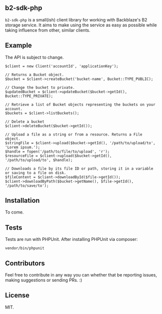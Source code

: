 ## b2-sdk-php

`b2-sdk-php` is a small(ish) client library for working with Backblaze's B2 storage service. It aims to make using the
service as easy as possible while taking influence from other, similar clients.

## Example

The API is subject to change.

    $client = new Client('accountId', 'applicationKey');

    // Returns a Bucket object.
    $bucket = $client->createBucket('bucket-name', Bucket::TYPE_PUBLIC);

    // Change the bucket to private.
    $updatedBucket = $client->updateBucket($bucket->getId(), Bucket::TYPE_PRIVATE);

    // Retrieve a list of Bucket objects representing the buckets on your account.
    $buckets = $client->listBuckets();

    // Delete a bucket
    $client->deleteBucket($bucket->getId());

    // Upload a file as a string or from a resource. Returns a File object.
    $stringFile = $client->upload($bucket->getId(), '/path/to/upload/to', 'Lorem ipsum.');
    $handle = fopen('/path/to/file/to/upload', 'r');
    $resourceFile = $client->upload($bucket->getId(), '/path/to/upload/to', $handle);

    // Downloads a file by its file ID or path, storing it in a variable or saving to a file on disk.
    $fileContent = $client->downloadById($file->getId());
    $client->downloadByPath($bucket->getName(), $file->getId(), '/path/to/save/to');

## Installation

To come.

## Tests

Tests are run with PHPUnit. After installing PHPUnit via composer:

    vendor/bin/phpunit

## Contributors

Feel free to contribute in any way you can whether that be reporting issues, making suggestions or sending PRs. :)

## License

MIT.
